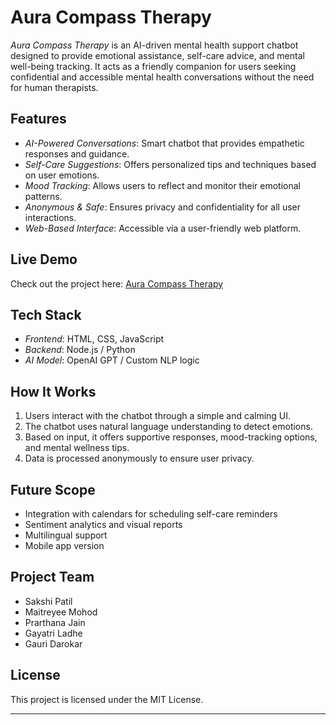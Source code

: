 # Aura Compass Therapy

*Aura Compass Therapy* is an AI-driven mental health support chatbot designed to provide emotional assistance, self-care advice, and mental well-being tracking. It acts as a friendly companion for users seeking confidential and accessible mental health conversations without the need for human therapists.

## Features

- *AI-Powered Conversations*: Smart chatbot that provides empathetic responses and guidance.
- *Self-Care Suggestions*: Offers personalized tips and techniques based on user emotions.
- *Mood Tracking*: Allows users to reflect and monitor their emotional patterns.
- *Anonymous & Safe*: Ensures privacy and confidentiality for all user interactions.
- *Web-Based Interface*: Accessible via a user-friendly web platform.

## Live Demo

Check out the project here: [Aura Compass Therapy](https://aura-compass-therapy.lovable.app/)

## Tech Stack

- *Frontend*: HTML, CSS, JavaScript
- *Backend*: Node.js / Python
- *AI Model*: OpenAI GPT / Custom NLP logic
  

## How It Works

1. Users interact with the chatbot through a simple and calming UI.
2. The chatbot uses natural language understanding to detect emotions.
3. Based on input, it offers supportive responses, mood-tracking options, and mental wellness tips.
4. Data is processed anonymously to ensure user privacy.

## Future Scope

- Integration with calendars for scheduling self-care reminders
- Sentiment analytics and visual reports
- Multilingual support
- Mobile app version

## Project Team

- Sakshi Patil
- Maitreyee Mohod
- Prarthana Jain
- Gayatri Ladhe
- Gauri Darokar
 

## License

This project is licensed under the MIT License.

---




